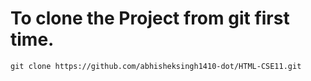 # To clone the Project from git first time.
`git clone https://github.com/abhisheksingh1410-dot/HTML-CSE11.git`